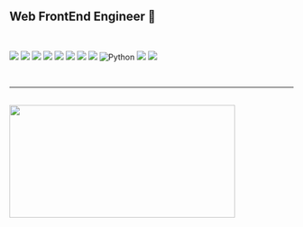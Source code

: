 ## Web FrontEnd Engineer 🐥
<br />

<img src="https://img.shields.io/badge/HTML5-E34F26?style=for-the-badge&logo=html5&logoColor=white"> <img src="https://img.shields.io/badge/CSS3-1572B6?style=for-the-badge&logo=css3&logoColor=white"> <img src="https://img.shields.io/badge/JavaScript-F7DF1E?style=for-the-badge&logo=javascript&logoColor=white"> <img src="https://img.shields.io/badge/TypeScript-3178C6?style=for-the-badge&logo=typescript&logoColor=white"> <img src="https://img.shields.io/badge/React-61DAFB?style=for-the-badge&logo=react&logoColor=white"> <img src="https://img.shields.io/badge/Redux-%23764ABC.svg?&style=for-the-badge&logo=redux&logoColor=white" /> <img src="https://img.shields.io/badge/-Tanstack%20Query-FF4154?style=for-the-badge&logo=react%20query&logoColor=white" /> <img src="https://img.shields.io/badge/Zustand-%23764ABC.svg?&style=for-the-badge&logo=zustand&logoColor=white" /> <img alt="Python" src ="https://img.shields.io/badge/StyledComponents-2A3657?style=for-the-badge&logo=StyledComponents&logoColor=#DB7093"/> <img src="https://img.shields.io/badge/Github-181717?style=for-the-badge&logo=github&logoColor=white"> <img src="https://img.shields.io/badge/Node.js-339933?style=for-the-badge&logo=Node.js&logoColor=white">

<br />

* * *

<br />
<img src="https://github-readme-stats.vercel.app/api?username=ssumanlife&show_icons=true&theme=tokyonight" width="400" height="200">
